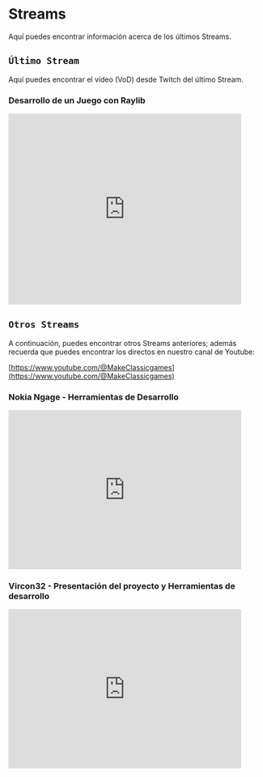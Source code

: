 # Streams

Aquí puedes encontrar información acerca de los últimos Streams.

## ```Último Stream```

Aquí puedes encontrar el vídeo (VoD) desde Twitch del último Stream.

### Desarrollo de un Juego con Raylib

<iframe src="https://player.twitch.tv/?video=2534488821&parent=makeclassicgames.dev" frameborder="0" allowfullscreen="true" scrolling="no" height="378" width="460"></iframe>

<p></p>

## ```Otros Streams```

A continuación, puedes encontrar otros Streams anteriores; además recuerda que puedes encontrar los directos en nuestro canal de Youtube:

[https://www.youtube.com/@MakeClassicgames](https://www.youtube.com/@MakeClassicgames)

<p></p>

### Nokia Ngage - Herramientas de Desarrollo

<iframe width="460" height="315" src="https://www.youtube.com/embed/Av8nebUHXbk?si=KKXhJjbZ5x9Jr9lp" title="YouTube video player" frameborder="0" allow="accelerometer; autoplay; clipboard-write; encrypted-media; gyroscope; picture-in-picture; web-share" referrerpolicy="strict-origin-when-cross-origin" allowfullscreen></iframe>

### Vircon32 - Presentación del proyecto y Herramientas de desarrollo

<iframe width="460" height="315" src="https://www.youtube.com/embed/xxbZtHIp-DA?si=29LwAfMU3NbAVXDL" title="YouTube video player" frameborder="0" allow="accelerometer; autoplay; clipboard-write; encrypted-media; gyroscope; picture-in-picture; web-share" referrerpolicy="strict-origin-when-cross-origin" allowfullscreen></iframe>

